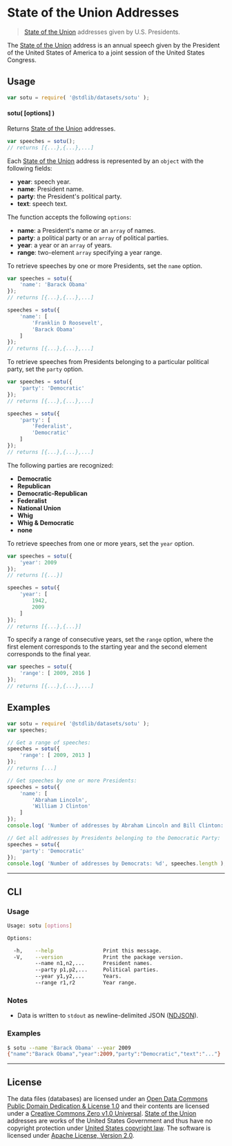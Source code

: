 # State of the Union Addresses

> [State of the Union][sotu] addresses given by U.S. Presidents.


<section class="intro">

The [State of the Union][sotu] address is an annual speech given by the President of the United States of America to a joint session of the United States Congress.

</section>

<!-- /.intro -->


<section class="usage">

## Usage

``` javascript
var sotu = require( '@stdlib/datasets/sotu' );
```

#### sotu( \[options\] )

Returns [State of the Union][sotu] addresses.

``` javascript
var speeches = sotu();
// returns [{...},{...},...]
```

Each [State of the Union][sotu] address is represented by an `object` with the following fields:

* __year__: speech year.
* __name__: President name.
* __party__: the President's political party.
* __text__: speech text.

The function accepts the following `options`:

* __name__: a President's name or an `array` of names.
* __party__: a political party or an `array` of political parties.
* __year__: a year or an `array` of years.
* __range__: two-element `array` specifying a year range.

To retrieve speeches by one or more Presidents, set the `name` option.

``` javascript
var speeches = sotu({
    'name': 'Barack Obama'
});
// returns [{...},{...},...]

speeches = sotu({
    'name': [
        'Franklin D Roosevelt',
        'Barack Obama'
    ]
});
// returns [{...},{...},...]
```

To retrieve speeches from Presidents belonging to a particular political party, set the `party` option.

``` javascript
var speeches = sotu({
    'party': 'Democratic'
});
// returns [{...},{...},...]

speeches = sotu({
    'party': [
        'Federalist',
        'Democratic'
    ]
});
// returns [{...},{...},...]
```

The following parties are recognized:

* __Democratic__
* __Republican__
* __Democratic-Republican__
* __Federalist__
* __National Union__
* __Whig__
* __Whig & Democratic__
* __none__

To retrieve speeches from one or more years, set the `year` option.

``` javascript
var speeches = sotu({
    'year': 2009
});
// returns [{...}]

speeches = sotu({
    'year': [
        1942,
        2009
    ]
});
// returns [{...},{...}]
```

To specify a range of consecutive years, set the `range` option, where the first element corresponds to the starting year and the second element corresponds to the final year.

``` javascript
var speeches = sotu({
    'range': [ 2009, 2016 ]
});
// returns [{...},{...},...]
```

</section>

<!-- /.usage -->


<section class="examples">

## Examples

``` javascript
var sotu = require( '@stdlib/datasets/sotu' );
var speeches;

// Get a range of speeches:
speeches = sotu({
    'range': [ 2009, 2013 ]
});
// returns [...]

// Get speeches by one or more Presidents:
speeches = sotu({
    'name': [
        'Abraham Lincoln',
        'William J Clinton'
    ]
});
console.log( 'Number of addresses by Abraham Lincoln and Bill Clinton: %d', speeches.length );

// Get all addresses by Presidents belonging to the Democratic Party:
speeches = sotu({
    'party': 'Democratic'
});
console.log( 'Number of addresses by Democrats: %d', speeches.length );
```

</section>

<!-- /.examples -->


---

<section class="cli">

## CLI

<section class="usage">

### Usage

``` bash
Usage: sotu [options]

Options:

  -h,    --help                Print this message.
  -V,    --version             Print the package version.
         --name n1,n2,...      President names.
         --party p1,p2,...     Political parties.
         --year y1,y2,...      Years.
         --range r1,r2         Year range.
```

</section>

<!-- /.usage -->


<section class="notes">

### Notes

* Data is written to `stdout` as newline-delimited JSON ([NDJSON][ndjson]).

</section>

<!-- /.notes -->


<section class="examples">

### Examples

``` bash
$ sotu --name 'Barack Obama' --year 2009
{"name":"Barack Obama","year":2009,"party":"Democratic","text":"..."}
```

</section>

<!-- /.examples -->

</section>

<!-- /.cli -->


<!-- <license> -->

---

## License

The data files (databases) are licensed under an [Open Data Commons Public Domain Dedication & License 1.0][pddl-1.0] and their contents are licensed under a [Creative Commons Zero v1.0 Universal][cc0]. [State of the Union][sotu] addresses are works of the United States Government and thus have no copyright protection under [United States copyright law][us-copyright]. The software is licensed under [Apache License, Version 2.0][apache-license].

<!-- </license> -->


<section class="links">

[sotu]: https://en.wikipedia.org/wiki/State_of_the_Union
[ndjson]: http://specs.frictionlessdata.io/ndjson/

[pddl-1.0]: http://opendatacommons.org/licenses/pddl/1.0/
[cc0]: https://creativecommons.org/publicdomain/zero/1.0
[us-copyright]: https://en.wikisource.org/wiki/United_States_Code/Title_17/Chapter_1/Sections_105_and_106
[apache-license]: https://www.apache.org/licenses/LICENSE-2.0

</section>

<!-- /.links -->

